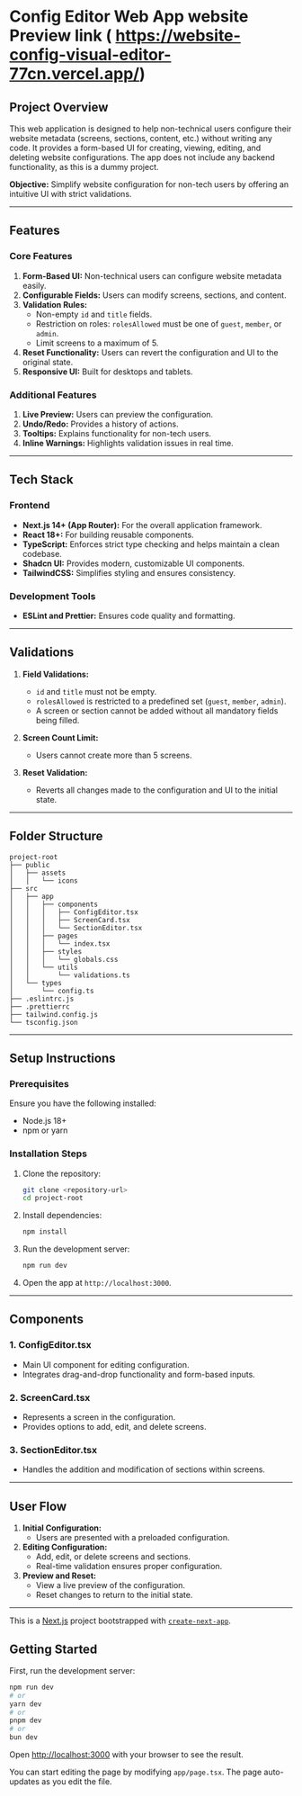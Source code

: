 # Config Editor Web App website Preview link ( https://website-config-visual-editor-77cn.vercel.app/)

## Project Overview

This web application is designed to help non-technical users configure their website metadata (screens, sections, content, etc.) without writing any code. It provides a  form-based UI for creating, viewing, editing, and deleting website configurations. The app does not include any backend functionality, as this is a dummy project. 

**Objective:** Simplify website configuration for non-tech users by offering an intuitive UI with strict validations.

---

## Features

### Core Features
1. **Form-Based UI:** Non-technical users can configure website metadata easily.
2. **Configurable Fields:** Users can modify screens, sections, and content.
3. **Validation Rules:**
    - Non-empty `id` and `title` fields.
    - Restriction on roles: `rolesAllowed` must be one of `guest`, `member`, or `admin`.
    - Limit screens to a maximum of 5.
4. **Reset Functionality:** Users can revert the configuration and UI to the original state.
5. **Responsive UI:** Built for desktops and tablets.

### Additional Features
1. **Live Preview:** Users can preview the configuration.
2. **Undo/Redo:** Provides a history of actions.
3. **Tooltips:** Explains functionality for non-tech users.
4. **Inline Warnings:** Highlights validation issues in real time.

---

## Tech Stack

### Frontend
- **Next.js 14+ (App Router):** For the overall application framework.
- **React 18+:** For building reusable components.
- **TypeScript:** Enforces strict type checking and helps maintain a clean codebase.
- **Shadcn UI:** Provides modern, customizable UI components.
- **TailwindCSS:** Simplifies styling and ensures consistency.

### Development Tools
- **ESLint and Prettier:** Ensures code quality and formatting.

---

## Validations

1. **Field Validations:**
    - `id` and `title` must not be empty.
    - `rolesAllowed` is restricted to a predefined set (`guest`, `member`, `admin`).
    - A screen or section cannot be added without all mandatory fields being filled.

2. **Screen Count Limit:**
    - Users cannot create more than 5 screens.

3. **Reset Validation:**
    - Reverts all changes made to the configuration and UI to the initial state.

---

## Folder Structure
```
project-root
├── public
│   ├── assets
│   │   └── icons
├── src
│   ├── app
│   │   ├── components
│   │   │   ├── ConfigEditor.tsx
│   │   │   ├── ScreenCard.tsx
│   │   │   └── SectionEditor.tsx
│   │   ├── pages
│   │   │   └── index.tsx
│   │   ├── styles
│   │   │   └── globals.css
│   │   └── utils
│   │       └── validations.ts
│   └── types
│       └── config.ts
├── .eslintrc.js
├── .prettierrc
├── tailwind.config.js
└── tsconfig.json
```

---

## Setup Instructions

### Prerequisites
Ensure you have the following installed:
- Node.js 18+
- npm or yarn

### Installation Steps
1. Clone the repository:
   ```bash
   git clone <repository-url>
   cd project-root
   ```
2. Install dependencies:
   ```bash
   npm install
   ```
3. Run the development server:
   ```bash
   npm run dev
   ```
4. Open the app at `http://localhost:3000`.

---

## Components

### 1. ConfigEditor.tsx
- Main UI component for editing configuration.
- Integrates drag-and-drop functionality and form-based inputs.

### 2. ScreenCard.tsx
- Represents a screen in the configuration.
- Provides options to add, edit, and delete screens.

### 3. SectionEditor.tsx
- Handles the addition and modification of sections within screens.

---

## User Flow

1. **Initial Configuration:**
   - Users are presented with a preloaded configuration.
2. **Editing Configuration:**
   - Add, edit, or delete screens and sections.
   - Real-time validation ensures proper configuration.
3. **Preview and Reset:**
   - View a live preview of the configuration.
   - Reset changes to return to the initial state.

---


This is a [Next.js](https://nextjs.org) project bootstrapped with [`create-next-app`](https://nextjs.org/docs/app/api-reference/cli/create-next-app).

## Getting Started

First, run the development server:

```bash
npm run dev
# or
yarn dev
# or
pnpm dev
# or
bun dev
```

Open [http://localhost:3000](http://localhost:3000) with your browser to see the result.

You can start editing the page by modifying `app/page.tsx`. The page auto-updates as you edit the file.




